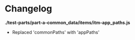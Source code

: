 # Changelog

**./test-parts/part-a-common_data/items/itm-app_paths.js**
* Replaced 'commonPaths' with 'appPaths'
